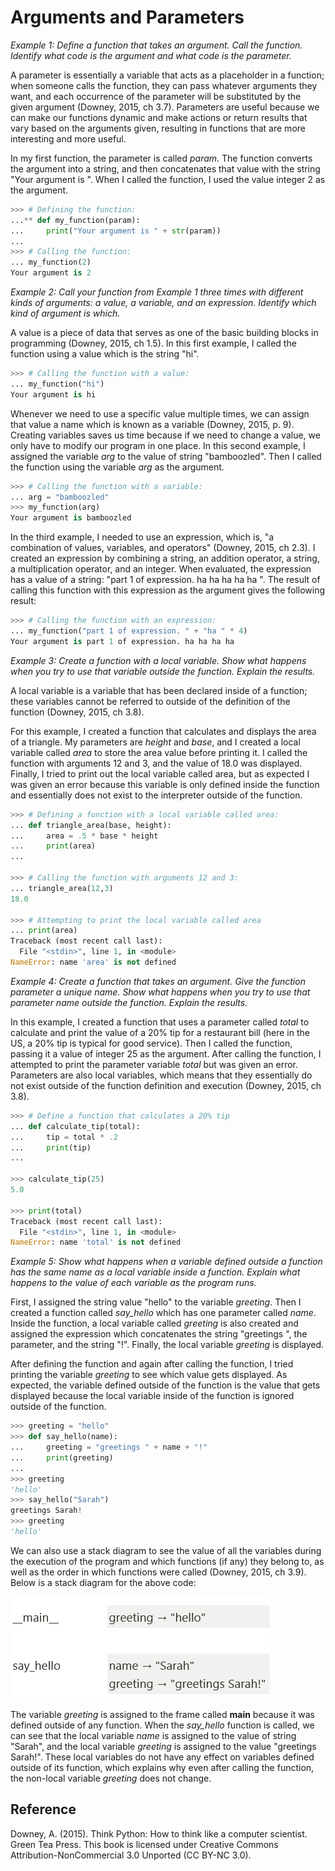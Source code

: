 # Arguments and Parameters

*Example 1: Define a function that takes an argument. Call the function. Identify what code is the argument and what code is the parameter.*

A parameter is essentially a variable that acts as a placeholder in a function; when someone calls the function, they can pass whatever arguments they want, and each occurrence of the parameter will be substituted by the given argument (Downey, 2015, ch 3.7). Parameters are useful because we can make our functions dynamic and make actions or return results that vary based on the arguments given, resulting in functions that are more interesting and more useful. 

In my first function, the parameter is called *param*. The function converts the argument into a string, and then concatenates that value with the string "Your argument is ". When I called the function, I used the value integer 2 as the argument.

```python
>>> # Defining the function:
...** def my_function(param):
...     print("Your argument is " + str(param))
...
>>> # Calling the function:
... my_function(2)
Your argument is 2
```

*Example 2: Call your function from Example 1 three times with different kinds of arguments: a value, a variable, and an expression. Identify which kind of argument is which.*

A value is a piece of data that serves as one of the basic building blocks in programming (Downey, 2015, ch 1.5). In this first example, I called the function using a value which is the string "hi".

```python
>>> # Calling the function with a value:
... my_function("hi")
Your argument is hi
```

Whenever we need to use a specific value multiple times, we can assign that value a name which is known as a variable (Downey, 2015, p. 9). Creating variables saves us time because if we need to change a value, we only have to modify our program in one place. In this second example, I assigned the variable *arg* to the value of string "bamboozled". Then I called the function using the variable *arg* as the argument.

```python
>>> # Calling the function with a variable:
... arg = "bamboozled"
>>> my_function(arg)
Your argument is bamboozled
```

In the third example, I needed to use an expression, which is, "a combination of values, variables, and operators" (Downey, 2015, ch 2.3). I created an expression by combining a string, an addition operator, a string, a multiplication operator, and an integer. When evaluated, the expression has a value of a string: "part 1 of expression. ha ha ha ha ha ". The result of calling this function with this expression as the argument gives the following result:

```python
>>> # Calling the function with an expression:
... my_function("part 1 of expression. " + "ha " * 4)
Your argument is part 1 of expression. ha ha ha ha
```

*Example 3: Create a function with a local variable. Show what happens when you try to use that variable outside the function. Explain the results.*

A local variable is a variable that has been declared inside of a function; these variables cannot be referred to outside of the definition of the function (Downey, 2015, ch 3.8).

For this example, I created a function that calculates and displays the area of a triangle. My parameters are *height* and *base*, and I created a local variable called *area* to store the area value before printing it. I called the function with arguments 12 and 3, and the value of 18.0 was displayed. Finally, I tried to print out the local variable called area, but as expected I was given an error because this variable is only defined inside the function and essentially does not exist to the interpreter outside of the function.

```python
>>> # Defining a function with a local variable called area:
... def triangle_area(base, height):
...     area = .5 * base * height
...     print(area)
...

>>> # Calling the function with arguments 12 and 3:
... triangle_area(12,3)
18.0

>>> # Attempting to print the local variable called area
... print(area)
Traceback (most recent call last):
  File "<stdin>", line 1, in <module>
NameError: name 'area' is not defined
```

*Example 4: Create a function that takes an argument. Give the function parameter a unique name. Show what happens when you try to use that parameter name outside the function. Explain the results.*

In this example, I created a function that uses a parameter called *total* to calculate and print the value of a 20% tip for a restaurant bill (here in the US, a 20% tip is typical for good service). Then I called the function, passing it a value of integer 25 as the argument. After calling the function, I attempted to print the parameter variable *total* but was given an error. Parameters are also local variables, which means that they essentially do not exist outside of the function definition and execution (Downey, 2015, ch 3.8).

```python
>>> # Define a function that calculates a 20% tip
... def calculate_tip(total):
...     tip = total * .2
...     print(tip)
...

>>> calculate_tip(25)
5.0

>>> print(total)
Traceback (most recent call last):
  File "<stdin>", line 1, in <module>
NameError: name 'total' is not defined
```

*Example 5: Show what happens when a variable defined outside a function has the same name as a local variable inside a function. Explain what happens to the value of each variable as the program runs.*

First, I assigned the string value "hello" to the variable *greeting*. Then I created a function called *say_hello* which has one parameter called *name*. Inside the function, a local variable called *greeting* is also created and assigned the expression which concatenates the string "greetings ", the parameter, and the string "!". Finally, the local variable *greeting* is displayed. 

After defining the function and again after calling the function, I tried printing the variable *greeting* to see which value gets displayed. As expected, the variable defined outside of the function is the value that gets displayed because the local variable inside of the function is ignored outside of the function.

```python
>>> greeting = "hello"
>>> def say_hello(name):
...     greeting = "greetings " + name + "!"
...     print(greeting)
...
>>> greeting
'hello'
>>> say_hello("Sarah")
greetings Sarah!
>>> greeting
'hello'
```

We can also use a stack diagram to see the value of all the variables during the execution of the program and which functions (if any) they belong to, as well as the order in which functions were called (Downey, 2015, ch 3.9). Below is a stack diagram for the above code:

![Stack diagram for greeting execution](/images/argspar_stackdiagram.png)

The variable *greeting* is assigned to the frame called __main__ because it was defined outside of any function. When the *say_hello* function is called, we can see that the local variable *name* is assigned to the value of string "Sarah", and the local variable *greeting* is assigned to the value "greetings Sarah!". These local variables do not have any effect on variables defined outside of its function, which explains why even after calling the function, the non-local variable *greeting* does not change.

## Reference

Downey, A. (2015). Think Python: How to think like a computer scientist. Green Tea Press. This book is licensed under Creative Commons Attribution-NonCommercial 3.0 Unported (CC BY-NC 3.0).